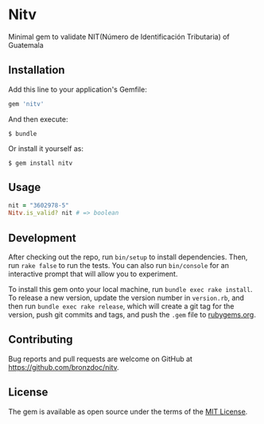 # Nitv

Minimal gem to validate NIT(Número de Identificación Tributaria) of Guatemala

## Installation

Add this line to your application's Gemfile:

```ruby
gem 'nitv'
```

And then execute:

    $ bundle

Or install it yourself as:

    $ gem install nitv

## Usage
```ruby
nit = "3602978-5"
Nitv.is_valid? nit # => boolean
```

## Development

After checking out the repo, run `bin/setup` to install dependencies. Then, run `rake false` to run the tests. You can also run `bin/console` for an interactive prompt that will allow you to experiment.

To install this gem onto your local machine, run `bundle exec rake install`. To release a new version, update the version number in `version.rb`, and then run `bundle exec rake release`, which will create a git tag for the version, push git commits and tags, and push the `.gem` file to [rubygems.org](https://rubygems.org).

## Contributing

Bug reports and pull requests are welcome on GitHub at https://github.com/bronzdoc/nitv.


## License

The gem is available as open source under the terms of the [MIT License](http://opensource.org/licenses/MIT).

